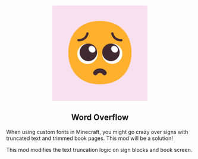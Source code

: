 <div align="center">

<img alt="LOGO" src="./src/main/resources/icon.png" width="256" height="256" />

## Word Overflow

</div>

When using custom fonts in Minecraft, you might go crazy over signs with truncated text and trimmed book pages. This mod will be a solution!

This mod modifies the text truncation logic on sign blocks and book screen.